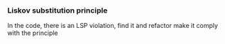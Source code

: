 ### Liskov substitution principle

In the code, there is an LSP violation, find it and refactor make it comply with the principle